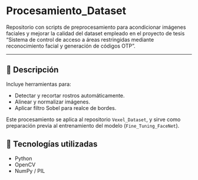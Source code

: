 # Procesamiento_Dataset

Repositorio con scripts de preprocesamiento para acondicionar imágenes faciales y mejorar la calidad del dataset empleado en el proyecto de tesis “Sistema de control de acceso a áreas restringidas mediante reconocimiento facial y generación de códigos OTP”.

---

## 📄 Descripción

Incluye herramientas para:

- Detectar y recortar rostros automáticamente.
- Alinear y normalizar imágenes.
- Aplicar filtro Sobel para realce de bordes.

Este procesamiento se aplica al repositorio `Vexel_Dataset`, y sirve como preparación previa al entrenamiento del modelo (`Fine_Tuning_FaceNet`).

## 🧠 Tecnologías utilizadas
- Python
- OpenCV  
- NumPy / PIL  
